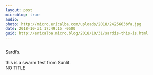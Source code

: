```yaml
---
layout: post
microblog: true
audio: 
photo: http://micro.ericalba.com/uploads/2018/2425663bfa.jpg
date: 2018-10-31 17:49:15 -0500
guid: http://ericalba.micro.blog/2018/10/31/sardis-this-is.html
---
```

<a href="http://micro.ericalba.com/uploads/2018/2425663bfa.jpg"><img src="http://micro.ericalba.com/uploads/2018/2425663bfa.jpg" width="0" height="0" style="height: auto;" class="sunlit_image" /></a>

Sardi’s.<br /><br />this is a swarm test from Sunlit. <br />NO TITLE 

